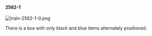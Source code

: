 #### 2562-1
![train-2562-1-0.png](https://github.com/lil-lab/nlvr/raw/master/nlvr/train/images/35/train-2562-1-0.png "train-2562-1-0.png")

There is a box with only black and blue items alternately positioned.